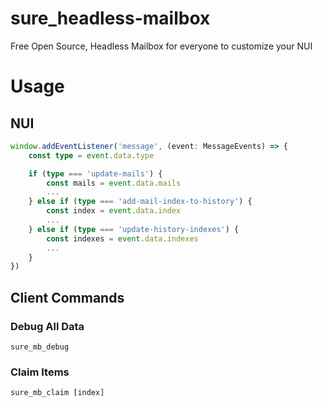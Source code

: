 # sure_headless-mailbox
Free Open Source, Headless Mailbox for everyone to customize your NUI

# Usage
## NUI
```typescript
window.addEventListener('message', (event: MessageEvents) => {
    const type = event.data.type

    if (type === 'update-mails') {
        const mails = event.data.mails
        ...
    } else if (type === 'add-mail-index-to-history') {
        const index = event.data.index
        ...
    } else if (type === 'update-history-indexes') {
        const indexes = event.data.indexes
        ...
    }
})
```

## Client Commands
### Debug All Data
`sure_mb_debug`
### Claim Items
`sure_mb_claim [index]`